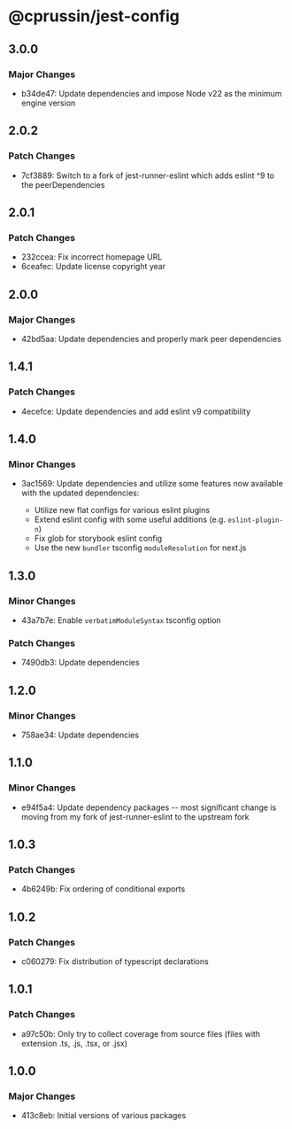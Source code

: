 # @cprussin/jest-config

## 3.0.0

### Major Changes

- b34de47: Update dependencies and impose Node v22 as the minimum engine version

## 2.0.2

### Patch Changes

- 7cf3889: Switch to a fork of jest-runner-eslint which adds eslint ^9 to the peerDependencies

## 2.0.1

### Patch Changes

- 232ccea: Fix incorrect homepage URL
- 6ceafec: Update license copyright year

## 2.0.0

### Major Changes

- 42bd5aa: Update dependencies and properly mark peer dependencies

## 1.4.1

### Patch Changes

- 4ecefce: Update dependencies and add eslint v9 compatibility

## 1.4.0

### Minor Changes

- 3ac1569: Update dependencies and utilize some features now available with the updated dependencies:

  - Utilize new flat configs for various eslint plugins
  - Extend eslint config with some useful additions (e.g. `eslint-plugin-n`)
  - Fix glob for storybook eslint config
  - Use the new `bundler` tsconfig `moduleResolution` for next.js

## 1.3.0

### Minor Changes

- 43a7b7e: Enable `verbatimModuleSyntax` tsconfig option

### Patch Changes

- 7490db3: Update dependencies

## 1.2.0

### Minor Changes

- 758ae34: Update dependencies

## 1.1.0

### Minor Changes

- e94f5a4: Update dependency packages -- most significant change is moving from my fork of jest-runner-eslint to the upstream fork

## 1.0.3

### Patch Changes

- 4b6249b: Fix ordering of conditional exports

## 1.0.2

### Patch Changes

- c060279: Fix distribution of typescript declarations

## 1.0.1

### Patch Changes

- a97c50b: Only try to collect coverage from source files (files with extension .ts, .js, .tsx, or .jsx)

## 1.0.0

### Major Changes

- 413c8eb: Initial versions of various packages
